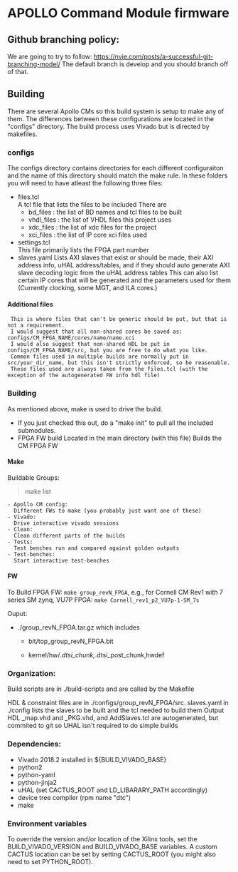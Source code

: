 # APOLLO Command Module firmware

## Github branching policy:
We are going to try to follow: https://nvie.com/posts/a-successful-git-branching-model/
The default branch is develop and you should branch off of that.

## Building
There are several Apollo CMs so this build system is setup to make any of them.
The differences between these configurations are located in the "configs" directory.
The build process uses Vivado but is directed by makefiles. 

### configs
The configs directory contains directories for each different configuraiton and the name of this directory should match the make rule.
In these folders you will need to have atleast the following three files:
 - files.tcl  
   A tcl file that lists the files to be included
   There are
   - bd_files   : the list of BD names and tcl files to be built
   - vhdl_files : the list of VHDL files this project uses
   - xdc_files  : the list of xdc files for the project
   - xci_files  : the list of IP core xci files used
 - settings.tcl  
   This file primarily lists the FPGA part number
 - slaves.yaml 
   Lists AXI slaves that exist or should be made, their AXI address info, uHAL address/tables, and if they should auto generate AXI slave decoding logic from the uHAL address tables
   This can also list certain IP cores that will be generated and the parameters used for them (Currently clocking, some MGT, and ILA cores.)

#### Additional files

     This is where files that can't be generic should be put, but that is not a requirement. 
     I would suggest that all non-shared cores be saved as: configs/CM_FPGA_NAME/cores/name/name.xci
     I would also suggest that non-shared HDL be put in configs/CM_FPGA_NAME/src, but you are free to do what you like. 
     Common files used in multiple builds are normally put in src/your_dir_name, but this isn't strictly enforced, so be reasonable. 
     These files used are always taken from the files.tcl (with the exception of the autogenerated FW info hdl file)


### Building
As mentioned above, make is used to drive the build.
 - If you just checked this out, do a "make init" to pull all the included submodules. 
 - FPGA FW build 
   Located in the main directory (with this file)
   Builds the CM FPGA FW   


#### Make
Buildable Groups:
  > make list

    - Apollo CM config:
      Different FWs to make (you probably just want one of these)
    - Vivado:
      Drive interactive vivado sessions
    - Clean:
      Clean different parts of the builds
    - Tests:
      Test benches run and compared against golden outputs
    - Test-benches:
      Start interactive test-benches

#### FW
To Build FPGA FW:
  `make group_revN_FPGA`, e.g., for Cornell CM Rev1 with 7 series SM zynq, VU7P FPGA: `make Cornell_rev1_p2_VU7p-1-SM_7s`


  Ouput:
   - ./group_revN_FPGA.tar.gz which includes

     - bit/top_group_revN_FPGA.bit
  
     - kernel/hw/*.dtsi_chunk,*.dtsi_post_chunk,hwdef

### Organization:
  Build scripts are in ./build-scripts and are called by the Makefile
  
  HDL & constraint files are in ./configs/group_revN_FPGA/src.
  slaves.yaml in ./config lists the slaves to be built and the tcl needed to build them
  Output HDL _map.vhd and _PKG.vhd, and AddSlaves.tcl are autogenerated, but commited to git so UHAL isn't required to do simple builds 


### Dependencies:
  - Vivado 2018.2 installed in ${BUILD_VIVADO_BASE}
  - python2
  - python-yaml
  - python-jinja2
  - uHAL (set CACTUS_ROOT and LD_LIBARARY_PATH accordingly)
  - device tree compiler (rpm name "dtc")
  - make

### Environment variables
To override the version and/or location of the Xilinx tools, set the BUILD_VIVADO_VERSION and BUILD_VIVADO_BASE variables. A custom CACTUS location can be set by setting CACTUS_ROOT (you might also need to set PYTHON_ROOT).
